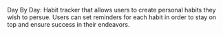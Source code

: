 Day By Day: Habit tracker that allows users to create personal habits they wish to persue. Users can set reminders for each habit in order to stay on top and ensure success in their endeavors.